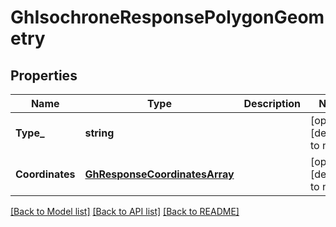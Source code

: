 # GhIsochroneResponsePolygonGeometry

## Properties
Name | Type | Description | Notes
------------ | ------------- | ------------- | -------------
**Type_** | **string** |  | [optional] [default to null]
**Coordinates** | [**GhResponseCoordinatesArray**](GHResponseCoordinatesArray.md) |  | [optional] [default to null]

[[Back to Model list]](../README.md#documentation-for-models) [[Back to API list]](../README.md#documentation-for-api-endpoints) [[Back to README]](../README.md)


